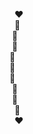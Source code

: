 &nbsp;&nbsp;:heart:  
&nbsp;&nbsp;:orange_heart:  
&nbsp;:yellow_heart:  
&nbsp;:green_heart:  
:blue_heart:  
:purple_heart:  
:blue_heart:  
&nbsp;:green_heart:  
&nbsp;:yellow_heart:  
&nbsp;&nbsp;:orange_heart:  
&nbsp;&nbsp;:heart:

<!--
**NHNzhz/NHNzhz** is a ✨ _special_ ✨ repository because its `README.md` (this file) appears on your GitHub profile.

Here are some ideas to get you started:

- 🔭 I’m currently working on ...
- 🌱 I’m currently learning ...
- 👯 I’m looking to collaborate on ...
- 🤔 I’m looking for help with ...
- 💬 Ask me about ...
- 📫 How to reach me: ...
- 😄 Pronouns: ...
- ⚡ Fun fact: ...
-->

